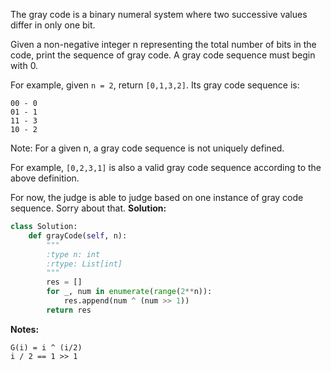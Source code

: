 The gray code is a binary numeral system where two successive values differ in only one bit.

Given a non-negative integer n representing the total number of bits in the code, print the sequence of gray code. A gray code sequence must begin with 0.

For example, given `n = 2`, return `[0,1,3,2]`. Its gray code sequence is:
```
00 - 0
01 - 1
11 - 3
10 - 2
```
Note:
For a given n, a gray code sequence is not uniquely defined.

For example, `[0,2,3,1]` is also a valid gray code sequence according to the above definition.

For now, the judge is able to judge based on one instance of gray code sequence. Sorry about that.
**Solution:**
```python
class Solution:
    def grayCode(self, n):
        """
        :type n: int
        :rtype: List[int]
        """
        res = []
        for _, num in enumerate(range(2**n)):
            res.append(num ^ (num >> 1))
        return res
```
**Notes:**   
```
G(i) = i ^ (i/2)
i / 2 == 1 >> 1
```
